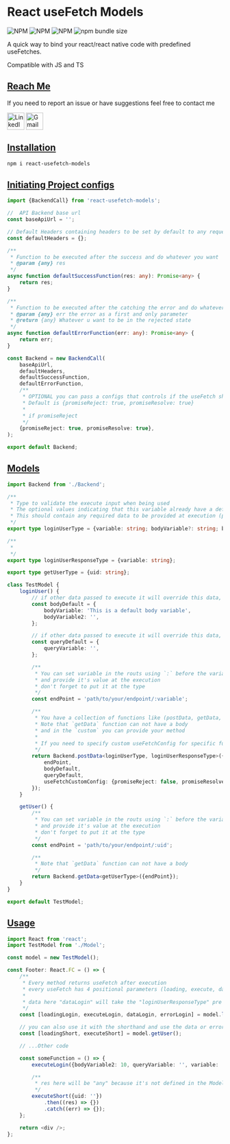 # React useFetch Models

![NPM](https://img.shields.io/npm/v/react-usefetch-models)
![NPM](https://img.shields.io/npm/dt/react-usefetch-models)
![NPM](https://img.shields.io/npm/dm/react-usefetch-models)
![npm bundle size](https://img.shields.io/bundlephobia/minzip/react-usefetch-models)

A quick way to bind your react/react native code with predefined useFetches.

Compatible with JS and TS

## [Reach Me](reach-me)

If you need to report an issue or have suggestions feel free to contact me

<a href="https://www.linkedin.com/in/mmzaghlool/"><img align="center" src="https://icon-library.com/images/linkedin-icon-png-transparent-background/linkedin-icon-png-transparent-background-15.jpg" alt="LinkedIn profile" height="40" width="40" /></a>
<a href="mailto:mmzaghlool52@gmail.com"><img align="center" src="https://cdn.iconscout.com/icon/free/png-256/gmail-2981844-2476484.png" alt="Gmail account" height="40" width="40" /></a>

## [Installation](installation)

```bash
npm i react-usefetch-models
```

## [Initiating Project configs](initiating-project-configs)

```ts
import {BackendCall} from 'react-usefetch-models';

//  API Backend base url
const baseApiUrl = '';

// Default Headers containing headers to be set by default to any request unless it overwritten
const defaultHeaders = {};

/**
 * Function to be executed after the success and do whatever you want
 * @param {any} res
 */
async function defaultSuccessFunction(res: any): Promise<any> {
    return res;
}

/**
 * Function to be executed after the catching the error and do whatever you want
 * @param {any} err the error as a first and only parameter
 * @return {any} Whatever u want to be in the rejected state
 */
async function defaultErrorFunction(err: any): Promise<any> {
    return err;
}

const Backend = new BackendCall(
    baseApiUrl,
    defaultHeaders,
    defaultSuccessFunction,
    defaultErrorFunction,
    /**
     * OPTIONAL you can pass a configs that controls if the useFetch should return the data as Promise or not
     * Default is {promiseReject: true, promiseResolve: true}
     *
     * if promiseReject
     */
    {promiseReject: true, promiseResolve: true},
);

export default Backend;
```

## [Models](models)

```ts
import Backend from './Backend';

/**
 * Type to validate the execute input when being used
 * The optional values indicating that this variable already have a default valid value
 * This should contain any required data to be provided at execution (params, query params, body)
 */
export type loginUserType = {variable: string; bodyVariable?: string; bodyVariable2: number; queryVariable: string};

/**
 *
 */
export type loginUserResponseType = {variable: string};

export type getUserType = {uid: string};

class TestModel {
    loginUser() {
        // if other data passed to execute it will override this data, but it must have a default value here
        const bodyDefault = {
            bodyVariable: 'This is a default body variable',
            bodyVariable2: '',
        };

        // if other data passed to execute it will override this data, but it must have a default value here
        const queryDefault = {
            queryVariable: '',
        };

        /**
         * You can set variable in the routs using `:` before the variable name
         * and provide it's value at the execution
         * don't forget to put it at the type
         */
        const endPoint = 'path/to/your/endpoint/:variable';

        /**
         * You have a collection of functions like (postData, getData, updateData, patchData, deleteData, and custom)
         * Note that `getData` function can not have a body
         * and in the `custom` you can provide your method
         *
         * If you need to specify custom useFetchConfig for specific function you can pass `useFetchCustomConfig`
         */
        return Backend.postData<loginUserType, loginUserResponseType>({
            endPoint,
            bodyDefault,
            queryDefault,
            useFetchCustomConfig: {promiseReject: false, promiseResolve: false},
        });
    }

    getUser() {
        /**
         * You can set variable in the routs using `:` before the variable name
         * and provide it's value at the execution
         * don't forget to put it at the type
         */
        const endPoint = 'path/to/your/endpoint/:uid';

        /**
         * Note that `getData` function can not have a body
         */
        return Backend.getData<getUserType>({endPoint});
    }
}

export default TestModel;
```

## [Usage](usage)

```ts
import React from 'react';
import TestModel from './Model';

const model = new TestModel();

const Footer: React.FC = () => {
    /**
     * Every method returns useFetch after execution
     * every useFetch has 4 positional parameters (loading, execute, data, error)
     *
     * data here "dataLogin" will take the "loginUserResponseType" pre defined in the Model
     */
    const [loadingLogin, executeLogin, dataLogin, errorLogin] = model.loginUser();

    // you can also use it with the shorthand and use the data or error as promises
    const [loadingShort, executeShort] = model.getUser();

    // ...Other code

    const someFunction = () => {
        executeLogin({bodyVariable2: 10, queryVariable: '', variable: ''});

        /**
         * res here will be "any" because it's not defined in the Model
         */
        executeShort({uid: ''})
            .then((res) => {})
            .catch((err) => {});
    };

    return <div />;
};
```
